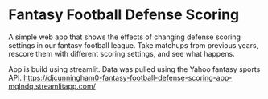 # Fantasy Football Defense Scoring

A simple web app that shows the effects of changing defense scoring settings in our fantasy football league.
Take matchups from previous years, rescore them with different scoring settings, and see what happens.

App is build using streamlit.
Data was pulled using the Yahoo fantasy sports API.
https://djcunningham0-fantasy-football-defense-scoring-app-mqlndq.streamlitapp.com/
